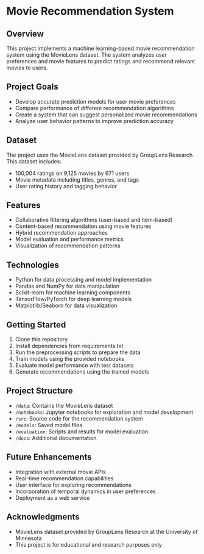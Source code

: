 # Movie Recommendation System

## Overview
This project implements a machine learning-based movie recommendation system using the MovieLens dataset. The system analyzes user preferences and movie features to predict ratings and recommend relevant movies to users.

## Project Goals
- Develop accurate prediction models for user movie preferences
- Compare performance of different recommendation algorithms
- Create a system that can suggest personalized movie recommendations
- Analyze user behavior patterns to improve prediction accuracy

## Dataset
The project uses the MovieLens dataset provided by GroupLens Research. This dataset includes:
- 100,004 ratings on 9,125 movies by 671 users
- Movie metadata including titles, genres, and tags
- User rating history and tagging behavior

## Features
- Collaborative filtering algorithms (user-based and item-based)
- Content-based recommendation using movie features
- Hybrid recommendation approaches
- Model evaluation and performance metrics
- Visualization of recommendation patterns

## Technologies
- Python for data processing and model implementation
- Pandas and NumPy for data manipulation
- Scikit-learn for machine learning components
- TensorFlow/PyTorch for deep learning models
- Matplotlib/Seaborn for data visualization

## Getting Started
1. Clone this repository
2. Install dependencies from requirements.txt
3. Run the preprocessing scripts to prepare the data
4. Train models using the provided notebooks
5. Evaluate model performance with test datasets
6. Generate recommendations using the trained models

## Project Structure
- `/data`: Contains the MovieLens dataset
- `/notebooks`: Jupyter notebooks for exploration and model development
- `/src`: Source code for the recommendation system
- `/models`: Saved model files
- `/evaluation`: Scripts and results for model evaluation
- `/docs`: Additional documentation

## Future Enhancements
- Integration with external movie APIs
- Real-time recommendation capabilities
- User interface for exploring recommendations
- Incorporation of temporal dynamics in user preferences
- Deployment as a web service

## Acknowledgments
- MovieLens dataset provided by GroupLens Research at the University of Minnesota
- This project is for educational and research purposes only